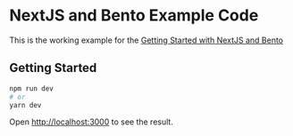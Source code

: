 # NextJS and Bento Example Code

This is the working example for the [Getting Started with NextJS and Bento](https://bentojs.dev/en/guides/getting-started-with-NextJS-and-Bento/)

## Getting Started

```bash
npm run dev
# or
yarn dev
```

Open [http://localhost:3000](http://localhost:3000) to see the result.
